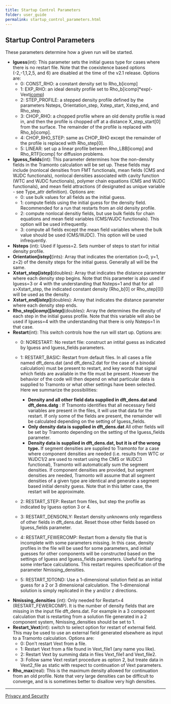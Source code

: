 ```yaml
---
title: Startup Control Parameters
folder: user_guide
permalink: startup_control_parameters.html
---
```


## Startup Control Parameters

These parameters determine how a given run will be started.

*   **Iguess**(int): This parameter sets the initial guess type for cases where there is no restart file. Note that the coexistence based options (-2,-1,1,2,5, and 6) are disabled at the time of the v2.1 release. Options are:
    *   0: CONST_RHO: a constant density set to Rho_b[icomp]
    *   1: EXP_RHO: an ideal density profile set to Rho_b[icomp]*exp(-Vext[icomp](r))
    *   2: STEP_PROFILE: a stepped density profile defined by the parameters Nsteps, Orientation_step, Xstep_start, Xstep_end, and Rho_step.
    *   3: CHOP_RHO: a chopped profile where an old density profile is read in, and then the profile is chopped off at a distance X_step_start[0] from the surface. The remainder of the profile is replaced with Rho_b[icomp].
    *   4: CHOP_RHO_STEP: same as CHOP_RHO except the remainder of the profile is replaced with Rho_step[0].
    *   5: LINEAR: set up a linear profile between Rho_LBB[icomp] and Rho_RTF[icomp] for diffusion problems.
*   **Iguess_fields**(int): This parameter determines how the non-density fields in the Tramonto calculation will be set up. These fields may include (nonlocal densities from FMT functionals, mean fields (CMS and WJDC functionals), nonlocal densities associated with cavity function (WTC and WJDC functionals), polymer chain equations (CMS and WJDC functionals), and mean field attractions (if designated as unique variable - see Type_attr definition). Options are:
    *   0: use bulk values for all fields as the initial guess.
    *   1: compute fields using the initial guess for the density field. Recommended for a run that restarts from an old density profile.
    *   2: compute nonlocal densitiy fields, but use bulk fields for chain equations and mean field variables (CMS/WJDC functionals). This option will be used infrequently.
    *   3: compute all fields except the mean field variables where the bulk value should be used (CMS/WJDC). This option will be used infrequently.
*   **Nsteps** (int): Used if Iguess=2\. Sets number of steps to start for initial density profile.
*   **Orientation[_istep_]**(ints): Array that indicates the orientation (x=0, y=1, z=2) of the density steps for the initial guess. Generally all will be the same.
*   **Xstart_step[_istep_]**(doubles): Array that indicates the distance parameter where each density step begins. Note that this parameter is also used if Iguess=3 or 4 with the understanding that Nsteps=1 and that for all x>Xstart_step, the indicated constant density (Rho_b[0] or Rho_step[0]) will be used as the density.
*   **Xstart_end[_istep_]**(doubles): Array that indicates the distance parameter where each density step ends.
*   **Rho_step[_icomp_][_istep_]**(doubles): Array the determines the density of each step in the initial guess profile. Note that this variable will also be used if Iguess=4 with the understanding that there is only Nsteps=1 in that case.
*   **Restart**(int): This switch controls how the run will start up. Options are:
    *   0: NORESTART: No restart file: construct an intital guess as indicated by Iguess and Iguess_fields parameters.
    *   1: RESTART_BASIC: Restart from default files. In all cases a file named dft_dens.dat (and dft_dens2.dat for the case of a binodal calculation) must be present to restart, and key words that signal which fields are available in the file must be present. However the behavior of the code will then depend on what particular data is supplied to Tramonto or what other settings have been selected. Here we summarize the possibilities:  

        *   **Density and all other field data supplied in dft_dens.dat and dft_dens.datg** : If Tramonto identifies that all necessary field variables are present in the files, it will use that data for the restart. If only some of the fields are present, the remainder will be calculated depending on the setting of Iguess_fields.
        *   **Only density data is supplied in dft_dens.dat** All other fields will be set by Tramonto depending on the setting of the Iguess_fields parameter.
        *   **Density data is supplied in dft_dens.dat, but it is of the wrong type.** If segment densities are supplied to Tramonto for a case where component densities are needed (i.e. results from WTC or WJDC1/2 are used to restart using the CMS or WJDC3 functional), Tramonto will automatically sum the segment densities. If component densities are provided, but segment densities are needed, Tramonto will assume that all segment densities of a given type are identical and generate a segment based initial density guess. Note that in this latter case, the restart will be approximate.
    *   2: RESTART_STEP: Restart from files, but step the profile as indicated by Iguess option 3 or 4.
    *   3: RESTART_DENSONLY: Restart density unknowns only regardless of other fields in dft_dens.dat. Reset those other fields based on Iguess_fields parameter.
    *   4: RESTART_FEWERCOMP: Restart from a density file that is incomplete with some parameters missing. In this case, density profiles in the file will be used for some parameters, and initial guesses for other components will be constructed based on the settings of Iguess and Iguess_fields parameters. Useful for starting some interface calculations. This restart requires specification of the parameter Nmissing_densities.
    *   5: RESTART_1DTOND: Use a 1-dimensional solution field as an initial guess for a 2 or 3 dimensional calculation. The 1-dimensional solution is simply replicated in the y and/or z directions.
*   **Nmissing_densities** (int): Only needed for Restart=4 (RESTART_FEWERCOMP). It is the number of density fields that are missing in the input file dft_dens.dat. For example in a 3 component calculation that is restarting from a solution file generated in a 2 component system, Nmissing_densities should be set to 1.
*   **Restart_Vext**(int): switch to select option for restart of external field. This may be used to use an external field generated elsewhere as input to a Tramonto calculation. Options are:
    *   0: Don't restart Vext from a file.
    *   1: Restart Vext from a file found in Vext_file1 (any name you like).
    *   2: Restart Vext by summing data in files Vext_file1 and Vext_file2.
    *   3: Follow same Vext restart procedure as option 2, but treate data in Vext2_file as static with respect to continuation of Vext parameters.
*   **Rho_max**(real): This is the maximum density allowed for continuation from an old profile. Note that very large densities can be difficult to converge, and is is sometimes better to disallow very high densities.

***

<a href="http://www.sandia.gov/general/privacy-security/index.html">Privacy and Security</a> 